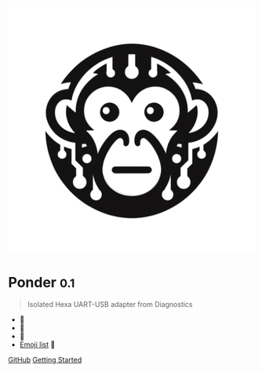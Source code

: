 ![logo](_media/diagnosticsMonkeyBlack.png)

#  Ponder <small>0.1</small>

>  Isolated Hexa UART-USB adapter from Diagnostics

- :see_no_evil:
- :hear_no_evil:
- :speak_no_evil:
- [Emoji list](https://gist.github.com/rxaviers/7360908) :eyes:

[GitHub](https://github.com/PandiTAKTAK/)
[Getting Started](/README)
